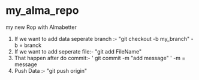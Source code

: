 # my_alma_repo
my new Rop with Almabetter

1) If we want to add data seperate branch :- "git checkout -b my_branch"
    -b = branck
2) If we want to add seperate file:- "git add FileName"
3) That happen after do commit:- ' git commit -m "add message"  '
    -m = message
4) Push Data :- "git push origin"

